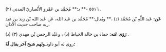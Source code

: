 ٥٥١٦ -** د:** مُحَمَّد بن عَمْرو الأَنْصارِيّ المدني (٢) .

**عَن:** عَبد اللَّهِ بْن مُحَمَّد (د) ،** ويُقال:** مُحَمَّد بن عَبد الله، عَن عَبد الله بْن زيد بن عبد ربه صاحب حديث الأذان.

**رَوَى عَنه:** حماد بن خالد الخياط (د) ، وعَبْد الرحمن بْن مهدي (٣) (د) .

روى له أبو داود.**ولهم شيخ آخر يقال لَهُ:**